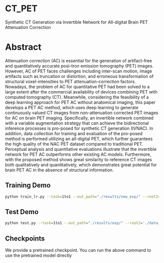 # CT_PET
Synthetic CT Generation via Invertible Network for All-digital Brain PET Attenuation Correction


# Abstract
Attenuation correction (AC) is essential for the generation of artifact-free and quantitatively accurate posi-tron emission tomography (PET) images. However, AC of PET faces challenges including inter-scan motion, image artifacts such as truncation or distortion, and erroneous transformation of structural voxel-intensities to PET attenuation-correction factors. Nowadays, the problem of AC for quantitative PET had been solved to a large extent after the commercial availability of devices combining PET with computed tomography (CT). Meanwhile, considering the feasibility of a deep learning approach for PET AC without anatomical imaging, this paper develops a PET AC method, which uses deep learning to generate continuously valued CT images from non-attenuation corrected PET images for AC on brain PET imaging. Specifically, an invertible network combined with a variable augmentation strategy that can achieve the bidirectional inference processes is pro-posed for synthetic CT generation (IVNAC). In addition, data collection for training and evaluation of the pro-posed method is performed utilizing an all-digital PET, which further guarantees the high quality of the NAC PET dataset compared to traditional PET. Perceptual analysis and quantitative evaluations illustrate that the invertible network for PET AC outperforms other existing AC models. Furthermore, with the proposed method shows great similarity to reference CT images both qualitatively and quantitatively, which demonstrates great potential for brain PET AC in the absence of structural information.


## Training Demo
```bash
python train_lr.py --task=1to1 --out_path="./results/new_exp/" --root2='./data_for_training/pet_mat' --root3='./data_for_training/pet_mat' --root1='./data_for_training/ct_mat'
```
## Test Demo
```bash
python test.py --task=1to1 --out_path="./results/exp/" --root2='./data_for_test/pet_mat' --root3='./data_for_test/pet_mat' --root1='./data_for_test/ct_mat' --ckpt="./results/exp/1to1/checkpoint/0028.pth"
```
## Checkpoints
We provide a pretrained checkpoint. You can run the above command to use the pretrained model directly

